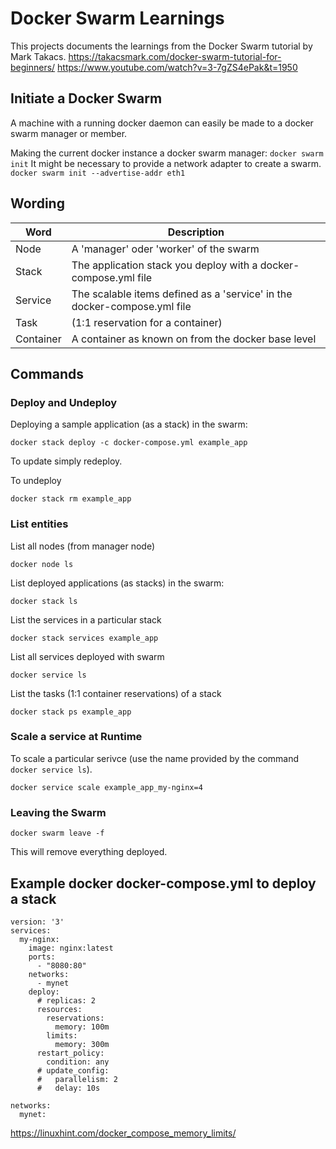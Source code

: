 # Docker Swarm Learnings

This projects documents the learnings from the Docker Swarm tutorial by Mark Takacs.
https://takacsmark.com/docker-swarm-tutorial-for-beginners/
https://www.youtube.com/watch?v=3-7gZS4ePak&t=1950


## Initiate a Docker Swarm

A machine with a running docker daemon can easily be made to a docker swarm manager or member.

Making the current docker instance a docker swarm manager:  `docker swarm init`
It might be necessary to provide a network adapter to create a swarm.
`docker swarm init --advertise-addr eth1`


 
## Wording

Word | Description
--- | ---
Node | A 'manager' oder 'worker' of the swarm
Stack | The application stack you deploy with a docker-compose.yml file
Service | The scalable items defined as a 'service' in the docker-compose.yml file
Task | (1:1 reservation for a container)
Container | A container as known on from the docker base level

## Commands

### Deploy and Undeploy
Deploying a sample application (as a stack) in the swarm:
```
docker stack deploy -c docker-compose.yml example_app
```

To update simply redeploy.

To undeploy
```
docker stack rm example_app
```

### List entities

List all nodes (from manager node)
```
docker node ls
```

List deployed applications (as stacks) in the swarm:
```
docker stack ls
```

List the services in a particular stack
```
docker stack services example_app
```

List all services deployed with swarm
```
docker service ls
```

List the tasks (1:1 container reservations) of a stack
```
docker stack ps example_app
```

### Scale a service at Runtime

To scale a particular serivce (use the name provided by the command `docker service ls`).
```
docker service scale example_app_my-nginx=4
```


### Leaving the Swarm
```
docker swarm leave -f
```
This will remove everything deployed.




## Example docker docker-compose.yml to deploy a stack

```
version: '3'
services:
  my-nginx:
    image: nginx:latest
    ports:
      - "8080:80"
    networks:
      - mynet
    deploy:
      # replicas: 2
      resources:
        reservations:
          memory: 100m
        limits:
          memory: 300m
      restart_policy:
        condition: any
      # update_config:
      #   parallelism: 2
      #   delay: 10s

networks:
  mynet:
```


https://linuxhint.com/docker_compose_memory_limits/